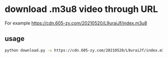 # download .m3u8 video through URL

For example https://cdn.605-zy.com/20210520/L9uraiJf/index.m3u8

## usage
```bash
python download.py -u https://cdn.605-zy.com/20210520/L9uraiJf/index.m3u8 -n "output.mp4"
```
